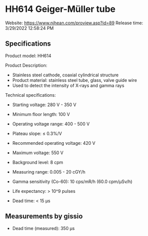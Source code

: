# HH614 Geiger-Müller tube

Website: https://www.njhean.com/proview.asp?id=89
Release time: 3/29/2022 12:58:24 PM

## Specifications

Product model: HH614

Product Description:
* Stainless steel cathode, coaxial cylindrical structure
* Product material: stainless steel tube, glass, valve guide wire
* Used to detect the intensity of X-rays and gamma rays

Technical specifications:
* Starting voltage: 280 V - 350 V
* Minimum floor length: 100 V
* Operating voltage range: 400 - 500 V
* Plateau slope: ≤ 0.3%/V
* Recommended operating voltage: 420 V
* Maximum voltage: 550 V

* Background level: 8 cpm
* Measuring range: 0.005 - 20 cGY/h
* Gamma sensitivity (Co-60): 10 cps/mR/h (60.0 cpm/µSv/h)
* Life expectancy: > 10^9 pulses
* Dead time: < 15 μs

## Measurements by gissio

* Dead time (measured): 350 μs
